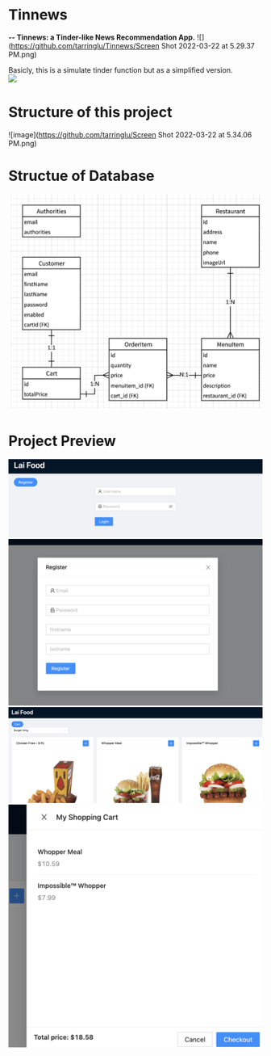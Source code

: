 Tinnews
=========================
**-- Tinnews: a Tinder-like News Recommendation App.**
![](https://github.com/tarringlu/Tinnews/Screen Shot 2022-03-22 at 5.29.37 PM.png)

Basicly, this is a simulate tinder function but as a simplified version.  
![](name-of-giphy.gif)



**Structure of this project**
=========================
![image](https://github.com/tarringlu/Screen Shot 2022-03-22 at 5.34.06 PM.png)

**Structue of Database**
=========================
![image](https://github.com/tarringlu/doordash/blob/main/image/Screen%20Shot%202022-01-23%20at%203.53.59%20PM.png)

**Project Preview**
=========================
![image](https://github.com/tarringlu/doordash/blob/main/image/login.png)
![image](https://github.com/tarringlu/doordash/blob/main/image/register.png)
![image](https://github.com/tarringlu/doordash/blob/main/image/Screen%20Shot%202022-01-23%20at%204.04.06%20PM.png)
![image](https://github.com/tarringlu/doordash/blob/main/image/Screen%20Shot%202022-01-23%20at%204.04.29%20PM.png)

